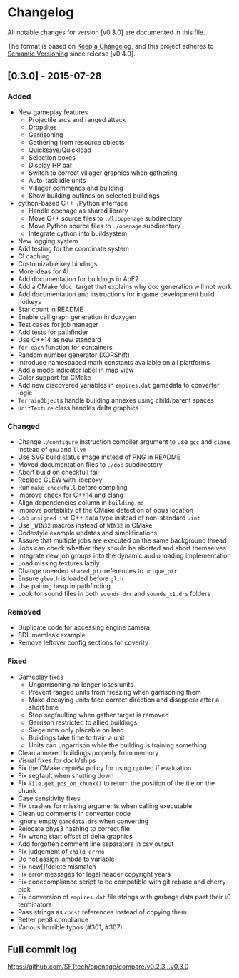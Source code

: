 # Changelog
All notable changes for version [v0.3.0] are documented in this file.

The format is based on [Keep a Changelog](https://keepachangelog.com/en/1.0.0/),
and this project adheres to [Semantic Versioning](https://semver.org/spec/v2.0.0.html) since release [v0.4.0].

## [0.3.0] - 2015-07-28
### Added
- New gameplay features
    - Projectile arcs and ranged attack
    - Dropsites
    - Garrisoning
    - Gathering from resource objects
    - Quicksave/Quickload
    - Selection boxes
    - Display HP bar
    - Switch to correct villager graphics when gathering
    - Auto-task idle units
    - Villager commands and building
    - Show building outlines on selected buildings
- cython-based C++-/Python interface
    - Handle openage as shared library
    - Move C++ source files to `./libopenage` subdirectory
    - Move Python source files to `./openage` subdirectory
    - Integrate cython into buildsystem
- New logging system
- Add testing for the coordinate system
- CI caching
- Customizable key bindings
- More ideas for AI
- Add documentation for buildings in AoE2
- Add a CMake 'doc' target that explains why doc generation will not work
- Add documentation and instructions for ingame development build hotkeys
- Star count in README
- Enable call graph generation in doxygen
- Test cases for job manager
- Add tests for pathfinder
- Use C++14 as new standard
- `for_each` function for containers
- Random number generator (XORShift)
- Introduce namespaced math constants available on all plattforms
- Add a mode indicator label in map view
- Color support for CMake
- Add new discovered variables in `empires.dat` gamedata to converter logic
- `TerrainObject`s handle building annexes using child/parent spaces
- `UnitTexture` class handles delta graphics

### Changed
- Change `./configure` instruction compiler argument to use `gcc` and `clang` instead of `gnu` and `llvm`
- Use SVG build status image instead of PNG in README
- Moved documentation files to `./doc` subdirectory
- Abort build on checkfull fail
- Replace GLEW with libepoxy
- Run `make checkfull` before compiling
- Improve check for C++14 and clang
- Align dependencies column in `building.md`
- Improve portability of the CMake detection of opus location
- use `unsigned int` C++ data type instead of non-standard `uint`
- Use `_WIN32` macros instead of `WIN32` in CMake
- Codestyle example updates and simplifications
- Assure that multiple jobs are executed on the same background thread
- Jobs can check whether they should be aborted and abort themselves
- Integrate new job groups into the dynamic audio loading implementation
- Load missing textures lazily
- Change uneeded `shared_ptr` references to `unique_ptr`
- Ensure `glew.h` is loaded before `gl.h`
- Use pairing heap in pathfinding
- Look for sound files in both `sounds.drs` and `sounds_x1.drs` folders

### Removed
- Duplicate code for accessing engine camera
- SDL memleak example
- Remove leftover config sections for coverity

### Fixed
- Gameplay fixes
    - Ungarrisoning no longer loses units
    - Prevent ranged units from freezing when garrisoning them
    - Make decaying units face correct direction and disappear after a short time
    - Stop segfaulting when gather target is removed
    - Garrison restricted to allied buildings
    - Siege now only placable on land
    - Buildings take time to train a unit
    - Units can ungarrison while the building is training something
- Clean annexed buildings properly from memory
- Visual fixes for dock/ships
- Fix the CMake `cmp0054` policy for using quoted if evaluation
- Fix segfault when shutting down
- Fix `Tile.get_pos_on_chunk()` to return the position of the tile on the chunk
- Case sensitivity fixes
- Fix crashes for missing arguments when calling executable
- Clean up comments in converter code
- Ignore empty `gamedata.drs` when converting
- Relocate phys3 hashing to correct file
- Fix wrong start offset of delta graphics
- Add forgotten comment line separators in csv output
- Fix judgement of `child_errno`
- Do not assign lambda to variable
- Fix new[]/delete mismatch
- Fix error messages for legal header copyright years
- Fix codecompliance script to be compatible with git rebase and cherry-pick
- Fix conversion of `empires.dat` file strings with garbage data past their \0 terminators
- Pass strings as `const` references instead of copying them
- Better pep8 compliance
- Various horrible typos (#301, #307)


## Full commit log

https://github.com/SFTtech/openage/compare/v0.2.3...v0.3.0
